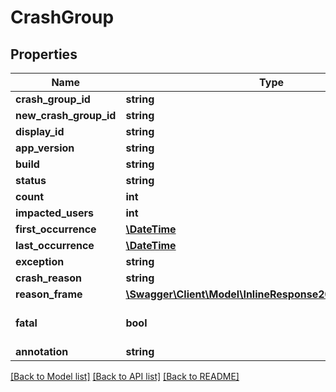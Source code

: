 # CrashGroup

## Properties
Name | Type | Description | Notes
------------ | ------------- | ------------- | -------------
**crash_group_id** | **string** |  | 
**new_crash_group_id** | **string** |  | 
**display_id** | **string** |  | 
**app_version** | **string** |  | 
**build** | **string** |  | 
**status** | **string** |  | 
**count** | **int** |  | 
**impacted_users** | **int** |  | [optional] 
**first_occurrence** | [**\DateTime**](\DateTime.md) |  | 
**last_occurrence** | [**\DateTime**](\DateTime.md) |  | 
**exception** | **string** |  | [optional] 
**crash_reason** | **string** |  | 
**reason_frame** | [**\Swagger\Client\Model\InlineResponse20073ReasonFrame**](InlineResponse20073ReasonFrame.md) |  | [optional] 
**fatal** | **bool** | Crash or handled exception | 
**annotation** | **string** |  | 

[[Back to Model list]](../README.md#documentation-for-models) [[Back to API list]](../README.md#documentation-for-api-endpoints) [[Back to README]](../README.md)


